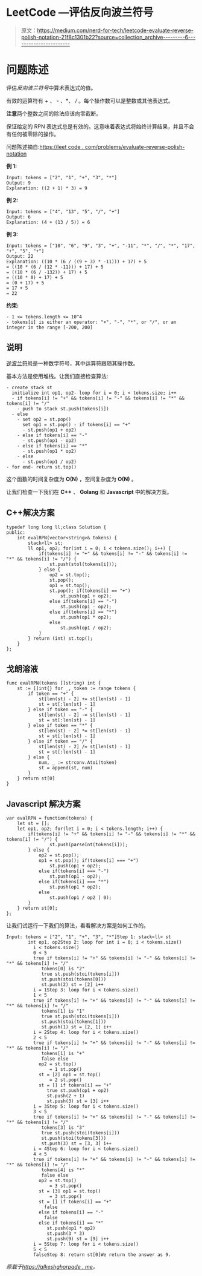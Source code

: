 # LeetCode —评估反向波兰符号

> 原文：<https://medium.com/nerd-for-tech/leetcode-evaluate-reverse-polish-notation-21f8c1301b22?source=collection_archive---------6----------------------->

# 问题陈述

评估*反向波兰符号*中算术表达式的值。

有效的运算符有 *+* 、 *-* 、*、 */* 。每个操作数可以是整数或其他表达式。

**注意**两个整数之间的除法应该向零截断。

保证给定的 RPN 表达式总是有效的。这意味着表达式将始终计算结果，并且不会有任何被零除的操作。

问题陈述摘自:[https://leet code . com/problems/evaluate-reverse-polish-notation](https://leetcode.com/problems/evaluate-reverse-polish-notation)

**例 1:**

```
Input: tokens = ["2", "1", "+", "3", "*"]
Output: 9
Explanation: ((2 + 1) * 3) = 9
```

**例 2:**

```
Input: tokens = ["4", "13", "5", "/", "+"]
Output: 6
Explanation: (4 + (13 / 5)) = 6
```

**例 3:**

```
Input: tokens = ["10", "6", "9", "3", "+", "-11", "*", "/", "*", "17", "+", "5", "+"]
Output: 22
Explanation: ((10 * (6 / ((9 + 3) * -11))) + 17) + 5
= ((10 * (6 / (12 * -11))) + 17) + 5
= ((10 * (6 / -132)) + 17) + 5
= ((10 * 0) + 17) + 5
= (0 + 17) + 5
= 17 + 5
= 22
```

**约束:**

```
- 1 <= tokens.length <= 10^4
- tokens[i] is either an operator: "+", "-", "*", or "/", or an integer in the range [-200, 200]
```

## 说明

[逆波兰符号](https://en.wikipedia.org/wiki/Reverse_Polish_notation)是一种数学符号，其中运算符跟随其操作数。

基本方法是使用堆栈。让我们直接检查算法:

```
- create stack st
  initialize int op1, op2- loop for i = 0; i < tokens.size; i++
  - if tokens[i] != "+" && tokens[i] != "-" && tokens[i] != "*" && tokens[i] != "/"
    - push to stack st.push(tokens[i])
  - else
    - set op2 = st.pop()
      set op1 = st.pop() - if tokens[i] == "+"
      - st.push(op1 + op2)
    - else if tokens[i] == "-"
      - st.push(op1 - op2)
    - else if tokens[i] == "*"
      - st.push(op1 * op2)
    - else
      - st.push(op1 / op2)
- for end- return st.top()
```

这个函数的时间复杂度为 **O(N)** ，空间复杂度为 **O(N)** 。

让我们检查一下我们在 **C++** 、 **Golang** 和 **Javascript** 中的解决方案。

## C++解决方案

```
typedef long long ll;class Solution {
public:
    int evalRPN(vector<string>& tokens) {
        stack<ll> st;
        ll op1, op2; for(int i = 0; i < tokens.size(); i++) {
            if(tokens[i] != "+" && tokens[i] != "-" && tokens[i] != "*" && tokens[i] != "/") {
                st.push(stol(tokens[i]));
            } else {
                op2 = st.top();
                st.pop();
                op1 = st.top();
                st.pop(); if(tokens[i] == "+")
                    st.push(op1 + op2);
                else if(tokens[i] == "-")
                    st.push(op1 - op2);
                else if(tokens[i] == "*")
                    st.push(op1 * op2);
                else
                    st.push(op1 / op2);
            }
        } return (int) st.top();
    }
};
```

## 戈朗溶液

```
func evalRPN(tokens []string) int {
    st := []int{} for _, token := range tokens {
        if token == "+" {
            st[len(st) - 2] += st[len(st) - 1]
            st = st[:len(st) - 1]
        } else if token == "-" {
            st[len(st) - 2] -= st[len(st) - 1]
            st = st[:len(st) - 1]
        } else if token == "*" {
            st[len(st) - 2] *= st[len(st) - 1]
            st = st[:len(st) - 1]
        } else if token == "/" {
            st[len(st) - 2] /= st[len(st) - 1]
            st = st[:len(st) - 1]
        } else {
            num, _ := strconv.Atoi(token)
            st = append(st, num)
        }
    } return st[0]
}
```

## Javascript 解决方案

```
var evalRPN = function(tokens) {
    let st = [];
    let op1, op2; for(let i = 0; i < tokens.length; i++) {
        if(tokens[i] != "+" && tokens[i] != "-" && tokens[i] != "*" && tokens[i] != "/") {
                st.push(parseInt(tokens[i]));
        } else {
            op2 = st.pop();
            op1 = st.pop(); if(tokens[i] === "+")
                st.push(op1 + op2);
            else if(tokens[i] === "-")
                st.push(op1 - op2);
            else if(tokens[i] === "*")
                st.push(op1 * op2);
            else
                st.push(op1 / op2 | 0);
        }
    } return st[0];
};
```

让我们试运行一下我们的算法，看看解决方案是如何工作的。

```
Input: tokens = ["2", "1", "+", "3", "*"]Step 1: stack<ll> st
        int op1, op2Step 2: loop for int i = 0; i < tokens.size()
          i < tokens.size()
          0 < 5
          true if tokens[i] != "+" && tokens[i] != "-" && tokens[i] != "*" && tokens[i] != "/"
             tokens[0] is "2"
             true st.push(stoi(tokens[i]))
             st.push(stoi(tokens[0]))
             st.push(2) st = [2] i++
          i = 1Step 3: loop for i < tokens.size()
          1 < 5
          true if tokens[i] != "+" && tokens[i] != "-" && tokens[i] != "*" && tokens[i] != "/"
             tokens[1] is "1"
             true st.push(stoi(tokens[i]))
             st.push(stoi(tokens[1]))
             st.push(1) st = [2, 1] i++
          i = 2Step 4: loop for i < tokens.size()
          2 < 5
          true if tokens[i] != "+" && tokens[i] != "-" && tokens[i] != "*" && tokens[i] != "/"
             tokens[1] is "+"
             false else
            op2 = st.top()
                = 1 st.pop()
            st = [2] op1 = st.top()
                = 2 st.pop()
            st = [] if tokens[i] == "+"
               true st.push(op1 + op2)
               st.push(2 + 1)
               st.push(3) st = [3] i++
          i = 3Step 5: loop for i < tokens.size()
          3 < 5
          true if tokens[i] != "+" && tokens[i] != "-" && tokens[i] != "*" && tokens[i] != "/"
             tokens[3] is "3"
             true st.push(stoi(tokens[i]))
             st.push(stoi(tokens[3]))
             st.push(3) st = [3, 3] i++
          i = 4Step 6: loop for i < tokens.size()
          4 < 5
          true if tokens[i] != "+" && tokens[i] != "-" && tokens[i] != "*" && tokens[i] != "/"
             tokens[4] is "*"
             false else
            op2 = st.top()
                = 3 st.pop()
            st = [3] op1 = st.top()
                = 3 st.pop()
            st = [] if tokens[i] == "+"
              false
            else if tokens[i] == "-"
              false
            else if tokens[i] == "*"
               st.push(op1 * op2)
               st.push(3 * 3)
               st.push(9) st = [9] i++
          i = 5Step 7: loop for i < tokens.size()
          5 < 5
          falseStep 8: return st[0]We return the answer as 9.
```

*原载于*[*https://alkeshghorpade . me*](https://alkeshghorpade.me/post/leetcode-evaluate-reverse-polish-notation)*。*